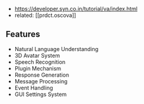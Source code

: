 
- https://developer.syn.co.in/tutorial/va/index.html
- related: [[prdct.oscova]]

## Features


* Natural Language Understanding
* 3D Avatar System
* Speech Recognition
* Plugin Mechanism
* Response Generation
* Message Processing
* Event Handling
* GUI Settings System
